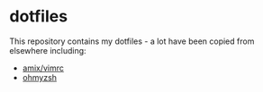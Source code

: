 # dotfiles

This repository contains my dotfiles - a lot have been copied from elsewhere including:

- [amix/vimrc](https://github.com/amix/vimrc)
- [ohmyzsh](https://github.com/ohmyzsh/ohmyzsh)
